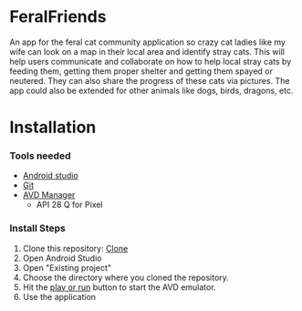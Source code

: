 # FeralFriends
An app for the feral cat community application so crazy cat ladies like 
my wife can look on a map in their local area and identify stray cats. 
This will help users communicate and collaborate on how to help local 
stray cats by feeding them, getting them proper shelter and getting them 
spayed or neutered. They can also share the progress of these cats via pictures.
The app could also be extended for other animals like dogs, birds, dragons, etc.
# Installation
### Tools needed
  - [Android studio](https://developer.android.com/studio)
  - [Git](https://git-scm.com/)
  - [AVD Manager](https://developer.android.com/studio/run/managing-avds)
    * API 28 Q for Pixel
### Install Steps
  1. Clone this repository: [Clone](https://confluence.atlassian.com/bitbucket/clone-a-repository-223217891.html)
  2. Open Android Studio
  3. Open "Existing project"
  4. Choose the directory where you cloned the repository.
  5. Hit the [play or run](https://developer.android.com/training/basics/firstapp/running-app) button to start the AVD emulator.
  6. Use the application

